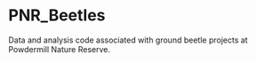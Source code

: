 # PNR_Beetles
Data and analysis code associated with ground beetle projects at Powdermill Nature Reserve.
